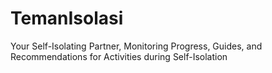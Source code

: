 # TemanIsolasi
Your Self-Isolating Partner, Monitoring Progress, Guides, and Recommendations for Activities during Self-Isolation
